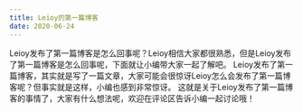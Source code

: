 ```yaml
---
title: Leioy的第一篇博客
date: 2020-06-24
---
```

Leioy发布了第一篇博客是怎么回事呢？Leioy相信大家都很熟悉，但是Leioy发布了第一篇博客是怎么回事呢，下面就让小编带大家一起了解吧。
Leioy发布了第一篇博客，其实就是写了一篇文章，大家可能会很惊讶Leioy怎么会发布了第一篇博客呢？但事实就是这样，小编也感到非常惊讶。
这就是关于Leioy发布了第一篇博客的事情了，大家有什么想法呢，欢迎在评论区告诉小编一起讨论哦！